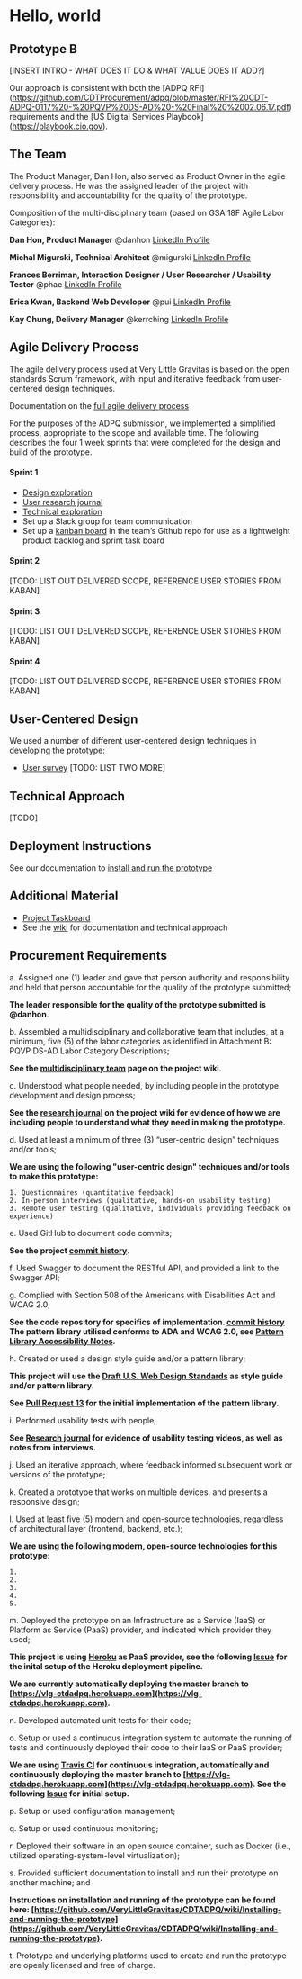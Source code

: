 # Hello, world

## Prototype B

[INSERT INTRO - WHAT DOES IT DO & WHAT VALUE DOES IT ADD?]

Our approach is consistent with both the [ADPQ RFI] (https://github.com/CDTProcurement/adpq/blob/master/RFI%20CDT-ADPQ-0117%20-%20PQVP%20DS-AD%20-%20Final%20%2002.06.17.pdf) requirements and the [US Digital Services Playbook] (https://playbook.cio.gov).


## The Team

The Product Manager, Dan Hon, also served as Product Owner in the agile delivery process. He was the assigned leader of the project with responsibility and accountability for the quality of the prototype. 

Composition of the multi-disciplinary team (based on GSA 18F Agile Labor Categories): 

**Dan Hon, Product Manager**
@danhon [LinkedIn Profile](https://www.linkedin.com/in/danhon/)

**Michal Migurski, Technical Architect**
@migurski [LinkedIn Profile](https://www.linkedin.com/in/michalmigurski/)

**Frances Berriman, Interaction Designer / User Researcher / Usability Tester**
@phae [LinkedIn Profile](https://www.linkedin.com/in/fberriman/)

**Erica Kwan, Backend Web Developer**
@pui [LinkedIn Profile](https://www.linkedin.com/in/ericakwan/)

**Kay Chung, Delivery Manager**
@kerrching [LinkedIn Profile](https://www.linkedin.com/in/kerrching/)


## Agile Delivery Process

The agile delivery process used at Very Little Gravitas is based on the open standards Scrum framework, with input and iterative feedback from user-centered design techniques. 

Documentation on the [full agile delivery process](https://github.com/VeryLittleGravitas/CDTADPQ/wiki/Agile-Delivery-Process)

For the purposes of the ADPQ submission, we implemented a simplified process, appropriate to the scope and available time. 
The following describes the four 1 week sprints that were completed for the design and build of the prototype. 

#### Sprint 1
* [Design exploration](https://github.com/VeryLittleGravitas/CDTADPQ/wiki/Design-exploration) 
* [User research journal](https://github.com/VeryLittleGravitas/CDTADPQ/wiki/Research-journal)
* [Technical exploration](https://github.com/VeryLittleGravitas/CDTADPQ/wiki/Technical-exploration)
* Set up a Slack group for team communication
* Set up a [kanban board](https://github.com/VeryLittleGravitas/CDTADPQ/projects/1) in the team’s Github repo for use as a lightweight product backlog and sprint task board 

#### Sprint 2

[TODO: LIST OUT DELIVERED SCOPE, REFERENCE USER STORIES FROM KABAN]

#### Sprint 3

[TODO: LIST OUT DELIVERED SCOPE, REFERENCE USER STORIES FROM KABAN]

#### Sprint 4

[TODO: LIST OUT DELIVERED SCOPE, REFERENCE USER STORIES FROM KABAN]


## User-Centered Design 
We used a number of different user-centered design techniques in developing the prototype:

* [User survey](https://github.com/VeryLittleGravitas/CDTADPQ/wiki/Research-journal)
[TODO: LIST TWO MORE]

## Technical Approach

[TODO]


## Deployment Instructions 

See our documentation to [install and run the prototype](https://github.com/VeryLittleGravitas/CDTADPQ/wiki/Installing-and-running-the-prototype)


## Additional Material
* [Project Taskboard](https://github.com/VeryLittleGravitas/CDTADPQ/projects/1)
* See the [wiki](https://github.com/VeryLittleGravitas/CDTADPQ/wiki) for documentation and technical approach


## Procurement Requirements

a. Assigned one (1) leader and gave that person authority and responsibility and held that person accountable for the quality of the prototype submitted;

**The leader responsible for the quality of the prototype submitted is @danhon**.

b. Assembled a multidisciplinary and collaborative team that includes, at a minimum, five (5) of the labor categories as identified in Attachment B: PQVP DS-AD Labor Category Descriptions; 

**See the [multidisciplinary team](https://github.com/VeryLittleGravitas/CDTADPQ/wiki/Multidisciplinary-team) page on the project wiki**.

c. Understood what people needed, by including people in the prototype development and design process; 

**See the [research journal](https://github.com/VeryLittleGravitas/CDTADPQ/wiki/Research-journal) on the project wiki for evidence of how we are including people to understand what they need in making the prototype.**

d. Used at least a minimum of three (3) “user-centric design” techniques and/or tools;

**We are using the following "user-centric design" techniques and/or tools to make this prototype:**

	1. Questionnaires (quantitative feedback)
	2. In-person interviews (qualitative, hands-on usability testing)
	3. Remote user testing (qualitative, individuals providing feedback on experience)

e. Used GitHub to document code commits; 

**See the project [commit history](https://github.com/VeryLittleGravitas/CDTADPQ/commits/master)**.

f. Used Swagger to document the RESTful API, and provided a link to the Swagger API;

g. Complied with Section 508 of the Americans with Disabilities Act and WCAG 2.0;

**See the code repository for specifics of implementation. [commit history](https://github.com/VeryLittleGravitas/CDTADPQ/commits/master) The pattern library utilised conforms to ADA and WCAG 2.0, see [Pattern Library Accessibility Notes](https://standards.usa.gov/getting-started/designers/#notes-on-accessibility).**

h. Created or used a design style guide and/or a pattern library;

**This project will use the [Draft U.S. Web Design Standards](https://standards.usa.gov/) as style guide and/or pattern library**.

**See [Pull Request 13](https://github.com/VeryLittleGravitas/CDTADPQ/pull/13) for the initial implementation of the pattern library.**

i. Performed usability tests with people;

**See [Research journal](https://github.com/VeryLittleGravitas/CDTADPQ/wiki/Research-journal) for evidence of usability testing videos, as well as notes from interviews.**

j. Used an iterative approach, where feedback informed subsequent work or versions of the prototype;

k. Created a prototype that works on multiple devices, and presents a responsive design;

l. Used at least five (5) modern and open-source technologies, regardless of architectural layer (frontend, backend, etc.);

**We are using the following modern, open-source technologies for this prototype:**

	1.
	2.
	3.
	4.
	5.

m. Deployed the prototype on an Infrastructure as a Service (IaaS) or Platform as Service (PaaS) provider, and indicated which provider they used;

**This project is using [Heroku](https://www.heroku.com) as PaaS provider, see the following [Issue](https://github.com/VeryLittleGravitas/CDTADPQ/issues/3) for the inital setup of the Heroku deployment pipeline.**

**We are currently automatically deploying the master branch to [https://vlg-ctdadpq.herokuapp.com](https://vlg-ctdadpq.herokuapp.com).**

n. Developed automated unit tests for their code;

o. Setup or used a continuous integration system to automate the running of tests and continuously deployed their code to their IaaS or PaaS provider;

**We are using [Travis CI](https://travis-ci.org) for continuous integration, automatically and continuously deploying the master branch to [https://vlg-ctdadpq.herokuapp.com](https://vlg-ctdadpq.herokuapp.com). See the following [Issue](https://github.com/VeryLittleGravitas/CDTADPQ/issues/3) for initial setup.**

p. Setup or used configuration management;

q. Setup or used continuous monitoring;

r. Deployed their software in an open source container, such as Docker (i.e., utilized operating-system-level virtualization);

s. Provided sufficient documentation to install and run their prototype on another machine; and

**Instructions on installation and running of the prototype can be found here: [https://github.com/VeryLittleGravitas/CDTADPQ/wiki/Installing-and-running-the-prototype](https://github.com/VeryLittleGravitas/CDTADPQ/wiki/Installing-and-running-the-prototype).**

t. Prototype and underlying platforms used to create and run the prototype are openly licensed and free of charge.
